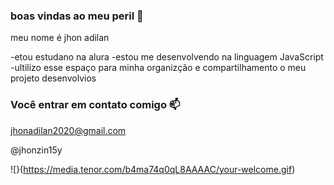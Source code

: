 ### boas vindas ao meu peril 💙

meu nome é jhon adilan

-etou estudano na alura
-estou me desenvolvendo na linguagem JavaScript
-ultilizo esse espaço para minha organizção e compartilhamento o meu projeto desenvolvios

### Você entrar em contato comigo 📫

jhonadilan2020@gmail.com

@jhonzin15y

![}(https://media.tenor.com/b4ma74q0qL8AAAAC/your-welcome.gif)
